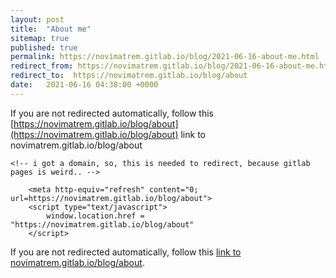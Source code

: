 ```yaml
---
layout: post
title:  "About me"
sitemap: true
published: true
permalink: https://novimatrem.gitlab.io/blog/2021-06-16-about-me.html
redirect_from: https://novimatrem.gitlab.io/blog/2021-06-16-about-me.html
redirect_to:  https://novimatrem.gitlab.io/blog/about
date:   2021-06-16 04:38:00 +0000
---
```

If you are not redirected automatically, follow this [https://novimatrem.gitlab.io/blog/about](https://novimatrem.gitlab.io/blog/about) link to novimatrem.gitlab.io/blog/about
<html lang="en">
<head>
	<meta charset="utf-8">
	<title>About | Novimatrem - Blog</title>
	 <link rel="canonical" href="https://novimatrem.uk/blog/about">
	<!--[if IE]>
		<script src="https://html5shiv.googlecode.com/svn/trunk/html5.js"></script>
	<![endif]-->
	
	<!-- i got a domain, so, this is needed to redirect, because gitlab pages is weird.. -->
<script type="text/javascript">
console.log("trying to redirect to new new")
if (window.location.hostname == 'novimatrem.gitlab.io') {
   window.location.replace("https://novimatrem.uk/blog/about"); 
}
</script>

<link rel="canonical" href="https://novimatrem.uk/blog/about">
<!-- /i got a domain, so, this is needed to redirect, because gitlab pages is weird.. -->

        <meta http-equiv="refresh" content="0; url=https://novimatrem.gitlab.io/blog/about">
        <script type="text/javascript">
            window.location.href = "https://novimatrem.gitlab.io/blog/about"
        </script>
        
</head>

<body>

If you are not redirected automatically, follow this <a href='https://novimatrem.gitlab.io/blog/about'>link to novimatrem.gitlab.io/blog/about</a>.

</body>
</html>

